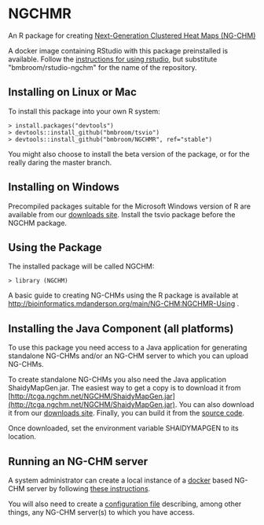 # NGCHMR
An R package for creating [Next-Generation Clustered Heat Maps (NG-CHM)](http://bioinformatics.mdanderson.org/main/NG-CHM:Overview
)

A docker image containing RStudio with this package preinstalled is available.  Follow the [instructions for using rstudio](https://github.com/rocker-org/rocker/wiki/Using-the-RStudio-image), but substitute "bmbroom/rstudio-ngchm" for the name of the repository.

## Installing on Linux or Mac
To install this package into your own R system:
```
> install.packages("devtools")
> devtools::install_github("bmbroom/tsvio")
> devtools::install_github("bmbroom/NGCHMR", ref="stable")
```

You might also choose to install the beta version of the package, or for the really daring the master branch.

## Installing on Windows
Precompiled packages suitable for the Microsoft Windows version of R are available from our
[downloads site](http://www.ngchm.net/Downloads).  Install the tsvio package before the NGCHM package.

## Using the Package

The installed package will be called NGCHM:
```
> library (NGCHM)
```

A basic guide to creating NG-CHMs using the R package is available at http://bioinformatics.mdanderson.org/main/NG-CHM:NGCHMR-Using .

## Installing the Java Component (all platforms)

To use this package you need access to a Java application for generating standalone NG-CHMs and/or an NG-CHM server to which you can upload NG-CHMs.

To create standalone NG-CHMs you also need the Java application ShaidyMapGen.jar.  The easiest way to get a copy is to download it from
[http://tcga.ngchm.net/NGCHM/ShaidyMapGen.jar](http://tcga.ngchm.net/NGCHM/ShaidyMapGen.jar).
You can also download it from our [downloads site](http://www.ngchm.net/Downloads).
Finally, you can build it from the [source code](https://github.com/MD-Anderson-Bioinformatics/NG-CHM).

Once downloaded, set the environment variable SHAIDYMAPGEN to its location.

## Running an NG-CHM server

A system administrator can create a local instance of a [docker](https://www.docker.com) based NG-CHM server by following [these instructions](http://bioinformatics.mdanderson.org/main/NG-CHM:Docker).

You will also need to create a [configuration file](http://bioinformatics.mdanderson.org/main/NG-CHM:NGCHMR-Config) describing, among other things, any NG-CHM server(s) to which you have access.
